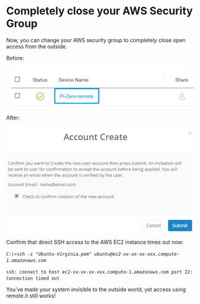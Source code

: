 # Completely close your AWS Security Group

Now, you can change your AWS security group to completely close open access from the outside.

Before:

![](../../.gitbook/assets/image%20%28421%29.png)

After:

![](../../.gitbook/assets/image%20%28153%29.png)

Confirm that direct SSH access to the AWS EC2 instance times out now:

_`C:\>ssh -i "Ubuntu-Virginia.pem" ubuntu@ec2-xx-xx-xx-xxx.compute-1.amazonaws.com`_ 

`ssh: connect to host ec2-xx-xx-xx-xxx.compute-1.amazonaws.com port 22: Connection timed out`

You've made your system invisible to the outside world, yet access using remote.it still works!



